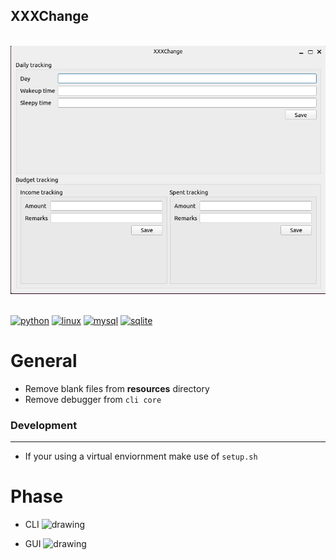 ## XXXChange
\
![](./docs/screenshots/xxxchange_20221230_1553.png)

\
[![python](https://img.shields.io/badge/Python-3776AB?style=for-the-badge&logo=python&logoColor=white)]()
[![linux](https://img.shields.io/badge/Linux-FCC624?style=for-the-badge&logo=linux&logoColor=black)]()
[![mysql](https://img.shields.io/badge/MySQL-00000F?style=for-the-badge&logo=mysql&logoColor=whitexxx)]()
[![sqlite](https://img.shields.io/badge/SQLite-07405E?style=for-the-badge&logo=sqlite&logoColor=white)]()

# General
- Remove blank files from **resources** directory
- Remove debugger from `cli core`

### Development
---
- If your using a virtual enviornment make use of `setup.sh`


# Phase

- CLI <img src="https://progress-bar.dev/60/" alt="drawing" style="width:60px;"/>

- GUI <img src="https://progress-bar.dev/20/" alt="drawing" style="width:60px;"/>